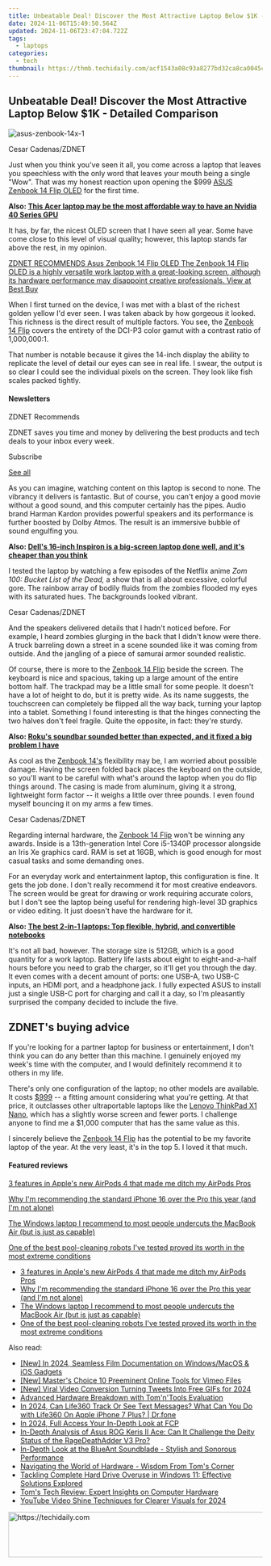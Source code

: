 ```yaml
---
title: Unbeatable Deal! Discover the Most Attractive Laptop Below $1K - Detailed Comparison by ZDNet
date: 2024-11-06T15:49:50.564Z
updated: 2024-11-06T23:47:04.722Z
tags:
  - laptops
categories:
  - tech
thumbnail: https://thmb.techidaily.com/acf1543a08c93a8277bd32ca8ca0045c1e81ebd5061ccbafdfe3582cd05fb8bf.jpg
---
```


## Unbeatable Deal! Discover the Most Attractive Laptop Below $1K - Detailed Comparison

![asus-zenbook-14x-1](https://www.zdnet.com/a/img/resize/d82dba1f6676d1c2e2dd41e9181d8d8af26f9afb/2023/09/22/f0a0b74a-04e3-4987-b9cf-cefeefc7c2c7/asus-zenbook-14x-1.jpg?auto=webp&width=1280)

Cesar Cadenas/ZDNET

Just when you think you've seen it all, you come across a laptop that leaves you speechless with the only word that leaves your mouth being a single "Wow". That was my honest reaction upon opening the $999 [ASUS Zenbook 14 Flip OLED](https://shop-links.co/link/?url=https%3A%2F%2Fwww.bestbuy.com%2Fsite%2Fasus-zenbook-flip-14-oled-touch-laptop-evo-intel-13-gen-core-i5-with-16gb-memory-512gb-ssd-foggy-silver%2F6545925.p%3FskuId%3D6545925%26&publisher_slug=itechdaily19598&exclusive=1) for the first time. 

**Also: [This Acer laptop may be the most affordable way to have an Nvidia 40 Series GPU](https://www.zdnet.com/article/this-acer-laptop-may-be-the-most-affordable-way-to-have-an-nvidia-40-series-gpu/)**

It has, by far, the nicest OLED screen that I have seen all year. Some have come close to this level of visual quality; however, this laptop stands far above the rest, in my opinion.

[ZDNET RECOMMENDS Asus Zenbook 14 Flip OLED The Zenbook 14 Flip OLED is a highly versatile work laptop with a great-looking screen, although its hardware performance may disappoint creative professionals. View at Best Buy](https://shop-links.co/link/?url=https%3A%2F%2Fwww.bestbuy.com%2Fsite%2Fasus-zenbook-flip-14-oled-touch-laptop-evo-intel-13-gen-core-i5-with-16gb-memory-512gb-ssd-foggy-silver%2F6545925.p%3FskuId%3D6545925%26&publisher_slug=itechdaily19598&exclusive=1)

When I first turned on the device, I was met with a blast of the richest golden yellow I'd ever seen. I was taken aback by how gorgeous it looked. This richness is the direct result of multiple factors. You see, the [Zenbook 14 Flip](https://shop-links.co/link/?url=https%3A%2F%2Fwww.bestbuy.com%2Fsite%2Fasus-zenbook-flip-14-oled-touch-laptop-evo-intel-13-gen-core-i5-with-16gb-memory-512gb-ssd-foggy-silver%2F6545925.p%3FskuId%3D6545925%26ref%3D212%26loc%3D1&publisher_slug=itechdaily19598&exclusive=1) covers the entirety of the DCI-P3 color gamut with a contrast ratio of 1,000,000:1\. 

That number is notable because it gives the 14-inch display the ability to replicate the level of detail our eyes can see in real life. I swear, the output is so clear I could see the individual pixels on the screen. They look like fish scales packed tightly.

#### Newsletters

ZDNET Recommends

ZDNET saves you time and money by delivering the best products and tech deals to your inbox every week.

 Subscribe

[See all](https://www.zdnet.com/newsletters/)

As you can imagine, watching content on this laptop is second to none. The vibrancy it delivers is fantastic. But of course, you can't enjoy a good movie without a good sound, and this computer certainly has the pipes. Audio brand Harman Kardon provides powerful speakers and its performance is further boosted by Dolby Atmos. The result is an immersive bubble of sound engulfing you.

**Also: [Dell's 16-inch Inspiron is a big-screen laptop done well, and it's cheaper than you think](https://www.zdnet.com/article/dells-16-inch-inspiron-is-a-big-screen-laptop-done-well-and-its-cheaper-than-you-think/)**

I tested the laptop by watching a few episodes of the Netflix anime _Zom 100: Bucket List of the Dead,_ a show that is all about excessive, colorful gore. The rainbow array of bodily fluids from the zombies flooded my eyes with its saturated hues. The backgrounds looked vibrant. 

Cesar Cadenas/ZDNET

And the speakers delivered details that I hadn't noticed before. For example, I heard zombies glurging in the back that I didn't know were there. A truck barreling down a street in a scene sounded like it was coming from outside. And the jangling of a piece of samurai armor sounded realistic.

Of course, there is more to the [Zenbook 14 Flip](https://shop-links.co/link/?url=https%3A%2F%2Fwww.bestbuy.com%2Fsite%2Fasus-zenbook-flip-14-oled-touch-laptop-evo-intel-13-gen-core-i5-with-16gb-memory-512gb-ssd-foggy-silver%2F6545925.p%3FskuId%3D6545925%26ref%3D212%26loc%3D1&publisher_slug=itechdaily19598&exclusive=1) beside the screen. The keyboard is nice and spacious, taking up a large amount of the entire bottom half. The trackpad may be a little small for some people. It doesn't have a lot of height to do, but it is pretty wide. As its name suggests, the touchscreen can completely be flipped all the way back, turning your laptop into a tablet. Something I found interesting is that the hinges connecting the two halves don't feel fragile. Quite the opposite, in fact: they're sturdy. 

**Also: [Roku's soundbar sounded better than expected, and it fixed a big problem I have](https://www.zdnet.com/home-and-office/home-entertainment/rokus-soundbar-sounded-better-than-expected-and-it-fixed-a-big-problem-i-have/)**

As cool as the [Zenbook 14's](https://shop-links.co/link/?url=https%3A%2F%2Fwww.bestbuy.com%2Fsite%2Fasus-zenbook-flip-14-oled-touch-laptop-evo-intel-13-gen-core-i5-with-16gb-memory-512gb-ssd-foggy-silver%2F6545925.p%3FskuId%3D6545925%26ref%3D212%26loc%3D1&publisher_slug=itechdaily19598&exclusive=1) flexibility may be, I am worried about possible damage. Having the screen folded back places the keyboard on the outside, so you'll want to be careful with what's around the laptop when you do flip things around. The casing is made from aluminum, giving it a strong, lightweight form factor -- it weighs a little over three pounds. I even found myself bouncing it on my arms a few times.

Cesar Cadenas/ZDNET

Regarding internal hardware, the [Zenbook 14 Flip](https://shop-links.co/link/?url=https%3A%2F%2Fwww.bestbuy.com%2Fsite%2Fasus-zenbook-flip-14-oled-touch-laptop-evo-intel-13-gen-core-i5-with-16gb-memory-512gb-ssd-foggy-silver%2F6545925.p%3FskuId%3D6545925%26ref%3D212%26loc%3D1&publisher_slug=itechdaily19598&exclusive=1) won't be winning any awards. Inside is a 13th-generation Intel Core i5-1340P processor alongside an Iris Xe graphics card. RAM is set at 16GB, which is good enough for most casual tasks and some demanding ones. 

For an everyday work and entertainment laptop, this configuration is fine. It gets the job done. I don't really recommend it for most creative endeavors. The screen would be great for drawing or work requiring accurate colors, but I don't see the laptop being useful for rendering high-level 3D graphics or video editing. It just doesn't have the hardware for it.

**Also: [The best 2-in-1 laptops: Top flexible, hybrid, and convertible notebooks](https://www.zdnet.com/article/best-2-in-1-laptop/)**

It's not all bad, however. The storage size is 512GB, which is a good quantity for a work laptop. Battery life lasts about eight to eight-and-a-half hours before you need to grab the charger, so it'll get you through the day. It even comes with a decent amount of ports: one USB-A, two USB-C inputs, an HDMI port, and a headphone jack. I fully expected ASUS to install just a single USB-C port for charging and call it a day, so I'm pleasantly surprised the company decided to include the five.

## ZDNET's buying advice

If you're looking for a partner laptop for business or entertainment, I don't think you can do any better than this machine. I genuinely enjoyed my week's time with the computer, and I would definitely recommend it to others in my life. 

There's only one configuration of the laptop; no other models are available. It costs [$999](https://shop-links.co/link/?url=https%3A%2F%2Fwww.bestbuy.com%2Fsite%2Fasus-zenbook-flip-14-oled-touch-laptop-evo-intel-13-gen-core-i5-with-16gb-memory-512gb-ssd-foggy-silver%2F6545925.p%3FskuId%3D6545925%26ref%3D212%26loc%3D1&publisher_slug=itechdaily19598&exclusive=1) \-- a fitting amount considering what you're getting. At that price, it outclasses other ultraportable laptops like the [Lenovo ThinkPad X1 Nano](https://www.zdnet.com/article/this-lenovo-thinkpad-is-so-close-to-being-the-perfect-ultraportable-laptop/), which has a slightly worse screen and fewer ports. I challenge anyone to find me a $1,000 computer that has the same value as this. 

I sincerely believe the [Zenbook 14 Flip](https://shop-links.co/link/?url=https%3A%2F%2Fwww.bestbuy.com%2Fsite%2Fasus-zenbook-flip-14-oled-touch-laptop-evo-intel-13-gen-core-i5-with-16gb-memory-512gb-ssd-foggy-silver%2F6545925.p%3FskuId%3D6545925%26ref%3D212%26loc%3D1&publisher_slug=itechdaily19598&exclusive=1) has the potential to be my favorite laptop of the year. At the very least, it's in the top 5\. I loved it that much.

#### Featured reviews

[3 features in Apple's new AirPods 4 that made me ditch my AirPods Pros](https://www.zdnet.com/article/3-features-in-apples-new-airpods-4-that-made-me-ditch-my-airpods-pros/ "3 features in Apple's new AirPods 4 that made me ditch my AirPods Pros")

[Why I'm recommending the standard iPhone 16 over the Pro this year (and I'm not alone)](https://www.zdnet.com/article/why-im-recommending-the-standard-iphone-16-over-the-pro-this-year-and-im-not-alone/ "Why I'm recommending the standard iPhone 16 over the Pro this year (and I'm not alone)")

[The Windows laptop I recommend to most people undercuts the MacBook Air (but is just as capable)](https://www.zdnet.com/article/the-windows-laptop-i-recommend-to-most-people-undercuts-the-macbook-air-but-is-just-as-capable/ "The Windows laptop I recommend to most people undercuts the MacBook Air (but is just as capable)")

[One of the best pool-cleaning robots I've tested proved its worth in the most extreme conditions](https://www.zdnet.com/article/one-of-the-best-pool-cleaning-robots-ive-tested-is-450-off-for-prime-day/ "One of the best pool-cleaning robots I've tested proved its worth in the most extreme conditions")

* [3 features in Apple's new AirPods 4 that made me ditch my AirPods Pros](https://www.zdnet.com/article/3-features-in-apples-new-airpods-4-that-made-me-ditch-my-airpods-pros/ "3 features in Apple's new AirPods 4 that made me ditch my AirPods Pros")
* [Why I'm recommending the standard iPhone 16 over the Pro this year (and I'm not alone)](https://www.zdnet.com/article/why-im-recommending-the-standard-iphone-16-over-the-pro-this-year-and-im-not-alone/ "Why I'm recommending the standard iPhone 16 over the Pro this year (and I'm not alone)")
* [The Windows laptop I recommend to most people undercuts the MacBook Air (but is just as capable)](https://www.zdnet.com/article/the-windows-laptop-i-recommend-to-most-people-undercuts-the-macbook-air-but-is-just-as-capable/ "The Windows laptop I recommend to most people undercuts the MacBook Air (but is just as capable)")
* [One of the best pool-cleaning robots I've tested proved its worth in the most extreme conditions](https://www.zdnet.com/article/one-of-the-best-pool-cleaning-robots-ive-tested-is-450-off-for-prime-day/ "One of the best pool-cleaning robots I've tested proved its worth in the most extreme conditions")

<ins class="adsbygoogle"
     style="display:block"
     data-ad-format="autorelaxed"
     data-ad-client="ca-pub-7571918770474297"
     data-ad-slot="1223367746"></ins>

<ins class="adsbygoogle"
     style="display:block"
     data-ad-client="ca-pub-7571918770474297"
     data-ad-slot="8358498916"
     data-ad-format="auto"
     data-full-width-responsive="true"></ins>

<span class="atpl-alsoreadstyle">Also read:</span>
<div><ul>
<li><a href="https://remote-screen-capture.techidaily.com/new-in-2024-seamless-film-documentation-on-windowsmacos-and-ios-gadgets/"><u>[New] In 2024, Seamless Film Documentation on Windows/MacOS & iOS Gadgets</u></a></li>
<li><a href="https://vimeo-videos.techidaily.com/new-masters-choice-10-preeminent-online-tools-for-vimeo-files/"><u>[New] Master's Choice 10 Preeminent Online Tools for Vimeo Files</u></a></li>
<li><a href="https://twitter-clips.techidaily.com/new-viral-video-conversion-turning-tweets-into-free-gifs-for-2024/"><u>[New] Viral Video Conversion Turning Tweets Into Free GIFs for 2024</u></a></li>
<li><a href="https://hardware-reviews.techidaily.com/advanced-hardware-breakdown-with-tomntools-evaluation/"><u>Advanced Hardware Breakdown with Tom'n'Tools Evaluation</u></a></li>
<li><a href="https://change-location.techidaily.com/in-2024-can-life360-track-or-see-text-messages-what-can-you-do-with-life360-on-apple-iphone-7-plus-drfone-by-drfone-virtual-ios/"><u>In 2024, Can Life360 Track Or See Text Messages? What Can You Do with Life360 On Apple iPhone 7 Plus? | Dr.fone</u></a></li>
<li><a href="https://some-techniques.techidaily.com/in-2024-full-access-your-in-depth-look-at-fcp/"><u>In 2024, Full Access Your In-Depth Look at FCP</u></a></li>
<li><a href="https://hardware-reviews.techidaily.com/in-depth-analysis-of-asus-rog-keris-ii-ace-can-it-challenge-the-deity-status-of-the-ragedeathadder-v3-pro/"><u>In-Depth Analysis of Asus ROG Keris II Ace: Can It Challenge the Deity Status of the RageDeathAdder V3 Pro?</u></a></li>
<li><a href="https://hardware-reviews.techidaily.com/in-depth-look-at-the-blueant-soundblade-stylish-and-sonorous-performance/"><u>In-Depth Look at the BlueAnt Soundblade - Stylish and Sonorous Performance</u></a></li>
<li><a href="https://hardware-reviews.techidaily.com/navigating-the-world-of-hardware-wisdom-from-toms-corner/"><u>Navigating the World of Hardware - Wisdom From Tom's Corner</u></a></li>
<li><a href="https://win-forum.techidaily.com/tackling-complete-hard-drive-overuse-in-windows-11-effective-solutions-explored/"><u>Tackling Complete Hard Drive Overuse in Windows 11: Effective Solutions Explored</u></a></li>
<li><a href="https://hardware-reviews.techidaily.com/toms-tech-review-expert-insights-on-computer-hardware/"><u>Tom's Tech Review: Expert Insights on Computer Hardware</u></a></li>
<li><a href="https://facebook-video-footage.techidaily.com/youtube-video-shine-techniques-for-clearer-visuals-for-2024/"><u>YouTube Video Shine Techniques for Clearer Visuals for 2024</u></a></li>
</ul></div>

<!-- affiliate ads begin -->
<a href="https://aligracehair.sjv.io/c/5597632/1948881/19272" target="_top" id="1948881">
  <img src="//a.impactradius-go.com/display-ad/19272-1948881" border="0" alt="https://techidaily.com" width="728" height="90"/>
</a>
<img height="0" width="0" src="https://aligracehair.sjv.io/i/5597632/1948881/19272" style="position:absolute;visibility:hidden;" border="0" />
<!-- affiliate ads end -->

